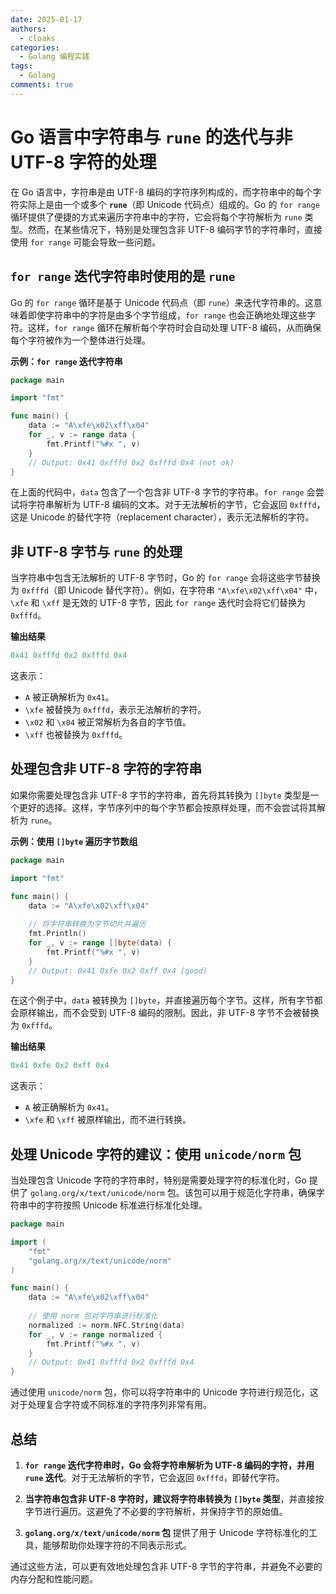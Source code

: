 ```yaml
---
date: 2025-01-17
authors:
  - cloaks
categories:
  - Golang 编程实践
tags:
  - Golang
comments: true
---
```


# **Go 语言中字符串与 `rune` 的迭代与非 UTF-8 字符的处理**

在 Go 语言中，字符串是由 UTF-8 编码的字符序列构成的，而字符串中的每个字符实际上是由一个或多个 **`rune`**（即 Unicode 代码点）组成的。Go 的 `for range` 循环提供了便捷的方式来遍历字符串中的字符，它会将每个字符解析为 `rune` 类型。然而，在某些情况下，特别是处理包含非 UTF-8 编码字节的字符串时，直接使用 `for range` 可能会导致一些问题。

<!-- more -->

## **`for range` 迭代字符串时使用的是 `rune`**

Go 的 `for range` 循环是基于 Unicode 代码点（即 `rune`）来迭代字符串的。这意味着即使字符串中的字符是由多个字节组成，`for range` 也会正确地处理这些字符。这样，`for range` 循环在解析每个字符时会自动处理 UTF-8 编码，从而确保每个字符被作为一个整体进行处理。

**示例：`for range` 迭代字符串**

```go
package main

import "fmt"

func main() {
    data := "A\xfe\x02\xff\x04"
    for _, v := range data {
        fmt.Printf("%#x ", v)
    }
    // Output: 0x41 0xfffd 0x2 0xfffd 0x4 (not ok)
}
```

在上面的代码中，`data` 包含了一个包含非 UTF-8 字节的字符串。`for range` 会尝试将字符串解析为 UTF-8 编码的文本。对于无法解析的字节，它会返回 `0xfffd`，这是 Unicode 的替代字符（replacement character），表示无法解析的字符。

## **非 UTF-8 字节与 `rune` 的处理**

当字符串中包含无法解析的 UTF-8 字节时，Go 的 `for range` 会将这些字节替换为 `0xfffd`（即 Unicode 替代字符）。例如，在字符串 `"A\xfe\x02\xff\x04"` 中，`\xfe` 和 `\xff` 是无效的 UTF-8 字节，因此 `for range` 迭代时会将它们替换为 `0xfffd`。

**输出结果**

```go
0x41 0xfffd 0x2 0xfffd 0x4
```
这表示：
- `A` 被正确解析为 `0x41`。
- `\xfe` 被替换为 `0xfffd`，表示无法解析的字符。
- `\x02` 和 `\x04` 被正常解析为各自的字节值。
- `\xff` 也被替换为 `0xfffd`。

## **处理包含非 UTF-8 字符的字符串**

如果你需要处理包含非 UTF-8 字节的字符串，首先将其转换为 `[]byte` 类型是一个更好的选择。这样，字节序列中的每个字节都会按原样处理，而不会尝试将其解析为 `rune`。

**示例：使用 `[]byte` 遍历字节数组**

```go
package main

import "fmt"

func main() {
    data := "A\xfe\x02\xff\x04"
    
    // 将字符串转换为字节切片并遍历
    fmt.Println()
    for _, v := range []byte(data) {
        fmt.Printf("%#x ", v)
    }
    // Output: 0x41 0xfe 0x2 0xff 0x4 (good)
}
```

在这个例子中，`data` 被转换为 `[]byte`，并直接遍历每个字节。这样，所有字节都会原样输出，而不会受到 UTF-8 编码的限制。因此，非 UTF-8 字节不会被替换为 `0xfffd`。

**输出结果**

```go
0x41 0xfe 0x2 0xff 0x4
```

这表示：
- `A` 被正确解析为 `0x41`。
- `\xfe` 和 `\xff` 被原样输出，而不进行转换。

## **处理 Unicode 字符的建议：使用 `unicode/norm` 包**

当处理包含 Unicode 字符的字符串时，特别是需要处理字符的标准化时，Go 提供了 `golang.org/x/text/unicode/norm` 包。该包可以用于规范化字符串，确保字符串中的字符按照 Unicode 标准进行标准化处理。

```go
package main

import (
    "fmt"
    "golang.org/x/text/unicode/norm"
)

func main() {
    data := "A\xfe\x02\xff\x04"
    
    // 使用 norm 包对字符串进行标准化
    normalized := norm.NFC.String(data)
    for _, v := range normalized {
        fmt.Printf("%#x ", v)
    }
    // Output: 0x41 0xfffd 0x2 0xfffd 0x4
}
```

通过使用 `unicode/norm` 包，你可以将字符串中的 Unicode 字符进行规范化，这对于处理复合字符或不同标准的字符序列非常有用。

## **总结**

1. **`for range` 迭代字符串时，Go 会将字符串解析为 UTF-8 编码的字符，并用 `rune` 迭代**。对于无法解析的字节，它会返回 `0xfffd`，即替代字符。
   
2. **当字符串包含非 UTF-8 字符时，建议将字符串转换为 `[]byte` 类型**，并直接按字节进行遍历。这避免了不必要的字符解析，并保持字节的原始值。

3. **`golang.org/x/text/unicode/norm` 包** 提供了用于 Unicode 字符标准化的工具，能够帮助你处理字符的不同表示形式。

通过这些方法，可以更有效地处理包含非 UTF-8 字节的字符串，并避免不必要的内存分配和性能问题。
